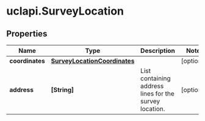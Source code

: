 # uclapi.SurveyLocation

## Properties

Name | Type | Description | Notes
------------ | ------------- | ------------- | -------------
**coordinates** | [**SurveyLocationCoordinates**](SurveyLocationCoordinates.md) |  | [optional] 
**address** | **[String]** | List containing address lines for the survey location. | [optional] 


